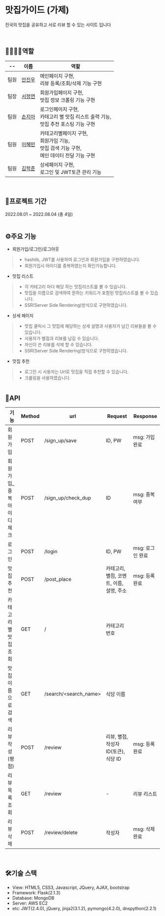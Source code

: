 # 맛집가이드 (가제)

전국의 맛집을 공유하고 서로 리뷰 할 수 있는 사이트 입니다

<br/>

## 👨‍👨‍👧‍👦역할

| --  | 이름                                    | 역할                                                                  |
|-----|---------------------------------------|---------------------------------------------------------------------|
| 팀원  | [안진우](https://github.com/jinu-ahn) | 메인페이지 구현, <br/>리뷰 등록/조회/삭제 기능 구현                                    |
| 팀장  | [서정연](https://github.com/yeon1128)    | 회원가입페이지 구현, <br/>맛집 정보 크롤링 기능 구현                                    |
| 팀원  | [손지아](https://github.com/JJIaa)       | 로그인페이지 구현, <br/>카테고리 별 맛집 리스트 출력 기능, <br/>맛집 추천 포스팅 기능 구현           |
| 팀원  | [이혜민](https://github.com/hm5938)      | 카테고리별페이지 구현, <br/>회원가입 기능, <br/>맛집 검색 기능 구현, <br/>메인 데이터 전달 기능 구현   |
| 팀원  | [김학준](https://github.com/lgkrwnsdll)  | 상세페이지 구현, <br/>로그인 및 JWT토큰 관리 기능  |
<br/>

## 📆프로젝트 기간

2022.08.01 ~ 2022.08.04 (총 4일)  
<br/>

## ⚙️주요 기능

- 회원가입/로그인/로그아웃

> * hashlib, JWT를 사용하여 로그인과 회원가입을 구현하였습니다.
> * 회원가입시 아이디를 중복하였는지 확인가능합니다.

- 맛집 리스트
> * 각 카테고리 마다 해당 하는 맛집리스트를 볼 수 있습니다.
> * 맛집을 이름으로 검색하여 원하는 키워드가 포함된 맛집리스트를 볼 수 있습니다.
> * SSR(Server Side Rendering)방식으로 구현하였습니다.

- 상세 페이지
> * 맛집 클릭시 그 맛집에 해당하는 상세 설명과 사용자가 남긴 리뷰들을 볼 수 있습니다.
> * 사용자가 별점과 리뷰를 남길 수 있습니다.
> * 자신이 쓴 리뷰를 삭제 할 수 있습니다.
> * SSR(Server Side Rendering)방식으로 구현하였습니다.

- 맛집 추천
> * 로그인 시 사용자는 Url로 맛집을 직접 추천할 수 있습니다.
> * 크롤링을 사용하였습니다.

![]()
<br/>

## 📑API

| 기능              | Method | url               | Request                   | Response    |
|-----------------|--------|-------------------|---------------------------|-------------|
| 회원가입            | POST   | /sign_up/save     | ID, PW                    | msg: 가입완료   |
| 회원가입_중복아이디 체크   | POST   | /sign_up/check_dup | ID                        | msg: 중복 여부  |
| 로그인 | POST   | /login            | ID, PW                    | msg: 로그인 완료 |
| 맛집 추천           | POST   | /post_place       | 카테고리, 별점, 코멘트, 이름, 설명, 주소 | msg: 등록 완료  |
| 카테고리별 맛집 조회      | GET   | /<keyword>      |     카테고리 번호                   |   |
| 맛집 이름으로 검색           | GET   | /search/<search_name>      | 식당 이름                       |   |
| 리뷰 작성(평점)       | POST   | /review       | 리뷰, 별점, 작성자 ID(토큰), 식당 ID     | msg: 등록 완료  |
| 리뷰 목록 조회        | GET    | /review       | -                         | 리뷰 리스트      |
| 리뷰 삭제           | POST   | /review/delete      | 작성자                       | msg: 삭제 완료  |


<br/>

## 🛠️기술 스택

- View: HTML5, CSS3, Javascript, JQuery, AJAX, bootstrap
- Framework: Flask(2.1.3)
- Database: MongoDB
- Server: AWS EC2
- etc: JWT(2.4.0), jQuery, jinja2(3.1.2), pymongo(4.2.0), dnspython(2.2.1)
